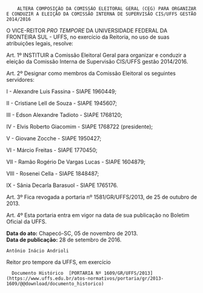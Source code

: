         ALTERA COMPOSIÇÃO DA COMISSÃO ELEITORAL GERAL (CEG) PARA ORGANIZAR E CONDUZIR A ELEIÇÃO DA COMISSÃO INTERNA DE SUPERVISÃO CIS/UFFS GESTÃO 2014/2016  

O VICE-REITOR *PRO TEMPORE* DA UNIVERSIDADE FEDERAL DA FRONTEIRA SUL - UFFS, no exercício da Reitoria, no uso de suas atribuições legais, resolve:

 Art. 1º INSTITUIR a Comissão Eleitoral Geral para organizar e conduzir a eleição da Comissão Interna de Supervisão CIS/UFFS gestão 2014/2016.

 Art. 2º Designar como membros da Comissão Eleitoral os seguintes servidores:

 I - Alexandre Luis Fassina - SIAPE 1960449;

 II - Cristiane Lell de Souza - SIAPE 1945607;

 III - Edson Alexandre Tadioto - SIAPE 1768120;

 IV - Elvis Roberto Giacomim - SIAPE 1768722 (presidente);

 V - Giovane Zocche - SIAPE 1950427;

 VI - Márcio Freitas - SIAPE 1770450;

 VII - Ramão Rogério De Vargas Lucas - SIAPE 1604879;

 VIII - Rosenei Cella - SIAPE 1848487;

 IX - Sânia Decarla Barasuol - SIAPE 1765176.

 Art. 3º Fica revogada a portaria nº 1581/GR/UFFS/2013, de 25 de outubro de 2013.

 Art. 4º Esta portaria entra em vigor na data de sua publicação no Boletim Oficial da UFFS.

  

   **Data do ato:** Chapecó-SC, 05 de novembro de 2013.   
 **Data de publicação:**  28 de setembro de 2016. 

    Antônio Inácio Andrioli    
 Reitor pro tempore da UFFS, em exercício 

      Documento Histórico  [PORTARIA Nº 1609/GR/UFFS/2013](https://www.uffs.edu.br/atos-normativos/portaria/gr/2013-1609/@@download/documento_historico)     
      